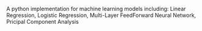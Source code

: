 A python implementation for machine learning models including:
Linear Regression,
Logistic Regression,
Multi-Layer FeedForward Neural Network,
Pricipal Component Analysis
